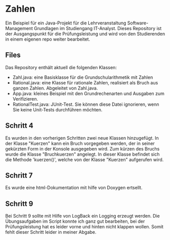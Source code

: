 # Zahlen
Ein Beispiel für ein Java-Projekt für die Lehrveranstaltung 
Software-Management Grundlagen im Studiengang IT-Analyst. 
Dieses Repository ist der Ausgangspunkt für die Prüfungsleistung und 
wird von den Studierenden in einem eigenen repo weiter bearbeitet.

## Files
Das Repository enthält aktuell die folgenden Klassen:
- Zahl.java: eine Basisklasse für die Grundschularithmetik mit Zahlen
- Rational.java: eine Klasse für rationale Zahlen, realisiert als Bruch aus ganzen Zahlen. Abgeleitet von  Zahl.java.
- App.java: kleines Beispiel mit den Grundrechenarten und Ausgaben zum Verifizieren.
- RationalTest.java: JUnit-Test. Sie können diese Datei ignorieren, wenn Sie keine Unit-Tests durchführen möchten.

## Schritt 4
Es wurden in den vorherigen Schritten zwei neue Klassen hinzugefügt.
In der Klasse "Kuerzen" kann ein Bruch vorgegeben werden, der in seiner gekürzten Form in der Konsole ausgegeben wird.
Zum kürzen des Bruchs wurde die Klasse "Bruchkuerzen" angelegt. In dieser Klasse befindet sich die Methode 'kuerzen()', 
welche von der Klasse "Kuerzen" aufgerufen wird.

## Schritt 7
Es wurde eine html-Dokumentation mit hilfe von Doxygen ertsellt.

## Schritt 9
Bei Schritt 9 sollte mit Hilfe von LogBack ein Logging erzeugt werden. Die Übungsaufgaben im Script konnte ich ganz gut bearbeiten,
bei der Prüfungsleistung hat es leider vorne und hinten nicht klappen wollen.
Somit fehlt dieser Schritt leider in meiner Abgabe.